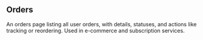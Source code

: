 ## Orders
An orders page listing all user orders, with details, statuses, and actions like tracking or reordering. Used in e-commerce and subscription services.
